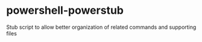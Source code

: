 # powershell-powerstub
Stub script to allow better organization of related commands and supporting files
